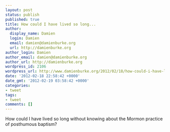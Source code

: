 ```yaml
---
layout: post
status: publish
published: true
title: How could I have lived so long...
author:
  display_name: Damien
  login: Damien
  email: damien@damienburke.org
  url: http://damienburke.org
author_login: Damien
author_email: damien@damienburke.org
author_url: http://damienburke.org
wordpress_id: 2106
wordpress_url: http://www.damienburke.org/2012/02/18/how-could-i-have-lived-so-long/
date: '2012-02-18 22:58:42 +0000'
date_gmt: '2012-02-19 03:58:42 +0000'
categories:
- tweet
tags:
- tweet
comments: []
---
```

<p>How could I have lived so long without knowing about the Mormon practice of posthumous baptism?</p>

